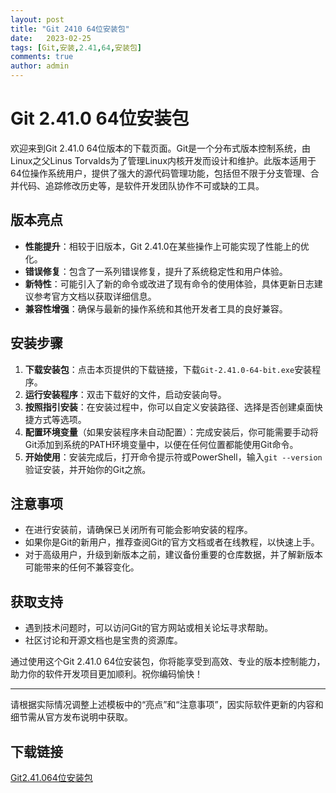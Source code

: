 ```yaml
---
layout: post
title: "Git 2410 64位安装包"
date:   2023-02-25
tags: [Git,安装,2.41,64,安装包]
comments: true
author: admin
---
```

# Git 2.41.0 64位安装包

欢迎来到Git 2.41.0 64位版本的下载页面。Git是一个分布式版本控制系统，由Linux之父Linus Torvalds为了管理Linux内核开发而设计和维护。此版本适用于64位操作系统用户，提供了强大的源代码管理功能，包括但不限于分支管理、合并代码、追踪修改历史等，是软件开发团队协作不可或缺的工具。

## 版本亮点

- **性能提升**：相较于旧版本，Git 2.41.0在某些操作上可能实现了性能上的优化。
- **错误修复**：包含了一系列错误修复，提升了系统稳定性和用户体验。
- **新特性**：可能引入了新的命令或改进了现有命令的使用体验，具体更新日志建议参考官方文档以获取详细信息。
- **兼容性增强**：确保与最新的操作系统和其他开发者工具的良好兼容。

## 安装步骤

1. **下载安装包**：点击本页提供的下载链接，下载`Git-2.41.0-64-bit.exe`安装程序。
2. **运行安装程序**：双击下载好的文件，启动安装向导。
3. **按照指引安装**：在安装过程中，你可以自定义安装路径、选择是否创建桌面快捷方式等选项。
4. **配置环境变量**（如果安装程序未自动配置）：完成安装后，你可能需要手动将Git添加到系统的PATH环境变量中，以便在任何位置都能使用Git命令。
5. **开始使用**：安装完成后，打开命令提示符或PowerShell，输入`git --version`验证安装，并开始你的Git之旅。

## 注意事项

- 在进行安装前，请确保已关闭所有可能会影响安装的程序。
- 如果你是Git的新用户，推荐查阅Git的官方文档或者在线教程，以快速上手。
- 对于高级用户，升级到新版本之前，建议备份重要的仓库数据，并了解新版本可能带来的任何不兼容变化。

## 获取支持

- 遇到技术问题时，可以访问Git的官方网站或相关论坛寻求帮助。
- 社区讨论和开源文档也是宝贵的资源库。

通过使用这个Git 2.41.0 64位安装包，你将能享受到高效、专业的版本控制能力，助力你的软件开发项目更加顺利。祝你编码愉快！

---

请根据实际情况调整上述模板中的“亮点”和“注意事项”，因实际软件更新的内容和细节需从官方发布说明中获取。

## 下载链接

[Git2.41.064位安装包](https://pan.quark.cn/s/b46ef244b75f)